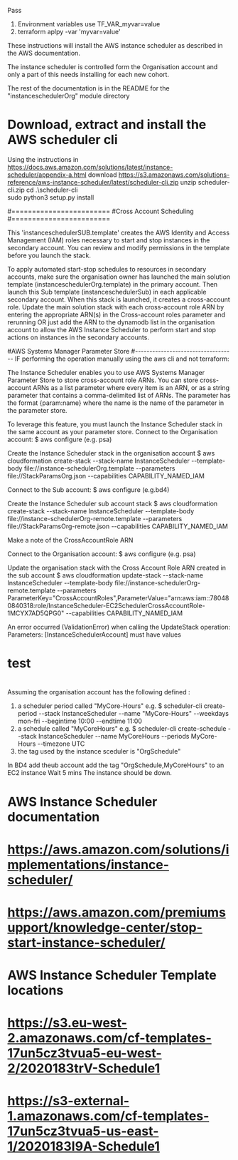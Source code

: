 Pass
1) Environment variables use TF_VAR_myvar=value
2) terraform aplpy -var 'myvar=value'



These instructions will install the AWS instance scheduler as described in the AWS documentation.

The instance scheduler is controlled form the Organisation account and only a part of this needs installing for each new cohort.

The rest of the documentation is in the README for the "instanceschedulerOrg" module directory

Download, extract and install the AWS scheduler cli
===================================================
Using the instructions in https://docs.aws.amazon.com/solutions/latest/instance-scheduler/appendix-a.html download 
https://s3.amazonaws.com/solutions-reference/aws-instance-scheduler/latest/scheduler-cli.zip
unzip scheduler-cli.zip
cd .\scheduler-cli\
sudo python3 setup.py install

#========================
#Cross Account Scheduling
#========================

This 'instanceschedulerSUB.template' creates the AWS Identity and Access Management (IAM) roles necessary to start 
and stop instances in the secondary account. 
You can review and modify permissions in the template before you launch the stack.

To apply automated start-stop schedules to resources in secondary accounts, make sure the organisation owner has 
launched the main solution template (instanceschedulerOrg.template) in the primary account. 
Then launch this Sub template (instanceschedulerSub) in each applicable secondary account. 
When this stack is launched, it creates a cross-account role. 
Update the main solution stack with each cross-account role ARN by entering the appropriate 
ARN(s) in the Cross-account roles parameter and rerunning 
OR 
just add the ARN to the dynamodb list in the organisation account to allow the AWS Instance 
Scheduler to perform start and stop actions 
on instances in the secondary accounts.

#AWS Systems Manager Parameter Store
#-----------------------------------
IF performing the operation manually using the aws cli and not terraform:

The Instance Scheduler enables you to use AWS Systems Manager Parameter Store to store cross-account role ARNs. 
You can store cross-account ARNs as a list parameter where every item is an ARN, or as a string parameter that 
contains a comma-delimited list of ARNs. The parameter has the format {param:name} where the name is the name 
of the parameter in the parameter store.

To leverage this feature, you must launch the Instance Scheduler stack in the same account as your parameter store.
Connect to the Organisation account:
  $ aws configure (e.g. psa)

Create the Instance Scheduler stack in the organisation account
  $ aws cloudformation create-stack --stack-name InstanceScheduler --template-body file://instance-schedulerOrg.template --parameters file://StackParamsOrg.json --capabilities CAPABILITY_NAMED_IAM

Connect to the Sub account:
  $ aws configure (e.g.bd4)

Create the Instance Scheduler sub account stack
  $ aws cloudformation create-stack --stack-name InstanceScheduler --template-body file://instance-schedulerOrg-remote.template --parameters file://StackParamsOrg-remote.json --capabilities CAPABILITY_NAMED_IAM

  Make a note of the CrossAccountRole ARN

Connect to the Organisation account:
  $ aws configure (e.g. psa)
  
Update the organisation stack with the Cross Account Role ARN created in the sub account
  $ aws cloudformation update-stack --stack-name InstanceScheduler --template-body file://instance-schedulerOrg-remote.template --parameters 
   ParameterKey="CrossAccountRoles",ParameterValue="arn:aws:iam::780480840318:role/InstanceScheduler-EC2SchedulerCrossAccountRole-1MCYX7AD5QPG0" --capabilities CAPABILITY_NAMED_IAM

An error occurred (ValidationError) when calling the UpdateStack operation: Parameters: [InstanceSchedulerAccount] must have values

#
# test
#
Assuming the organisation account has the following defined :
1) a scheduler period called "MyCore-Hours"
   e.g. $ scheduler-cli create-period   --stack InstanceScheduler --name "MyCore-Hours"   --weekdays mon-fri --begintime 10:00 --endtime 11:00
2) a schedule called "MyCoreHours"
   e.g. $ scheduler-cli create-schedule --stack InstanceScheduler --name MyCoreHours      --periods MyCore-Hours --timezone UTC
3) the tag used by the instance sceduler is "OrgSchedule"

In BD4 add theub account add the tag "OrgSchedule,MyCoreHours" to an EC2 instance
Wait 5 mins
The instance should be down.

# AWS Instance Scheduler documentation
# https://aws.amazon.com/solutions/implementations/instance-scheduler/
# https://aws.amazon.com/premiumsupport/knowledge-center/stop-start-instance-scheduler/
#
# AWS Instance Scheduler Template locations
# https://s3.eu-west-2.amazonaws.com/cf-templates-17un5cz3tvua5-eu-west-2/2020183trV-Schedule1
# https://s3-external-1.amazonaws.com/cf-templates-17un5cz3tvua5-us-east-1/2020183I9A-Schedule1

